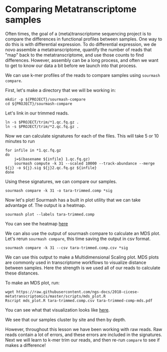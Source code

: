 # Comparing Metatranscriptome samples

Often times, the goal of a (meta)transcriptome sequencing project is
to compare the differences in functional profiles between samples. One way
to do this is with differential expression. To do differential expression,
we de novo assemble a metatranscriptome, quantify the number of reads that "map"
back to the metatranscriptome, and use those counts to find differences. However,
assembly can be a long process, and often we want to get to know our data a bit
before we launch into that process. 

We can use k-mer profiles of the reads to compare samples using `sourmash compare`.

First, let's make a directory that we will be working in:
```
mkdir -p ${PROJECT}/sourmash-compare
cd ${PROJECT}/sourmash-compare
```

Let's link in our trimmed reads. 

```
ln -s $PROJECT/trim/*1.qc.fq.gz .
ln -s $PROJECT/trim/*2.qc.fq.gz . 
```

Now we can calculate signatures for each of the files. This will take 5 or 10 minutes to run

```
for infile in *1.qc.fq.gz
do
    j=$(basename ${infile} 1.qc.fq.gz)
    sourmash compute -k 31 --scaled 10000 --track-abundance --merge ${j} -o ${j}.sig ${j}2.qc.fq.gz ${infile}
done
```

Using these signatures, we can compare our samples. 

```
sourmash compare -k 31 -o tara-trimmed.comp *sig
```

Now let's plot! Sourmash has a built in plot utility that we can take advantage of.
The output is a heatmap. 

```
sourmash plot --labels tara-trimmed.comp
```

You can see the heatmap [here]()

We can also use the output of sourmash compare to calculate an MDS plot. Let's 
rerun `sourmash compare`, this time saving the output in csv format.
```
sourmash compare -k 31 --csv tara-trimmed.comp.csv *sig 
```

We can use this output to make a Multidimensional Scaling plot. MDS plots are 
commonly used in transcriptome workflows to visualize distance between samples. 
Here the strength is we used all of our reads to calculate these distances. 

To make an MDS plot, run:
```
wget https://raw.githubusercontent.com/ngs-docs/2018-cicese-metatranscriptomics/master/scripts/mds_plot.R
Rscript mds_plot.R tara-trimmed.comp.csv tara-trimmed-comp-mds.pdf 
```

You can see what that visualization looks like [here]().

We see that our samples cluster by site and then by depth. 

However, throughout this lesson we have been working with raw reads. 
Raw reads contain a lot of errors, and these errors are included in the
signatures. Next we will learn to k-mer trim our reads, and then re-run 
`compare` to see if makes a difference!
